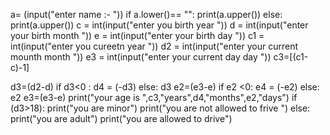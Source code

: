 a= (input("enter name :- "))
if a.lower()== "":
    print(a.upper())
else:
    print(a.upper())
c = int(input("enter you birth year "))
d = int(input("enter your birth month "))
e = int(input("enter your birth day "))
c1 = int(input("enter you cureetn year "))
d2 = int(input("enter your current mounth month "))
e3 = int(input("enter your current day  day "))
c3=[(c1-c)-1]

d3=(d2-d)
if d3<0 :
 d4 = (-d3)
else:
     d3
e2=(e3-e)
if e2 <0: 
 e4 = (-e2)
else:
     e2
e3=(e3-e)
print("your age is ",c3,"years",d4,"months",e2,"days")
if (d3>18):
    print("you are minor")
    print("you are not allowed to frive ")
else:
    print("you are adult")
    print("you are allowed to drive")
